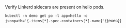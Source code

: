 Verify Linkerd sidecars are present on hello pods.

`kubectl -n demo get po -l app=hello -o jsonpath='{.items[*].spec.containers[*].name}'`{{exec}}
